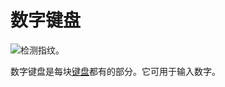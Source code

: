 # 数字键盘

![检测指纹。](oredict:opencomputers:materialNumPad)

数字键盘是每块[键盘](../block/keyboard.md)都有的部分。它可用于输入数字。
